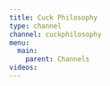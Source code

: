 ```yaml
---
title: Cuck Philosophy
type: channel
channel: cuckphilosophy
menu:
  main:
    parent: Channels
videos:
---
```

